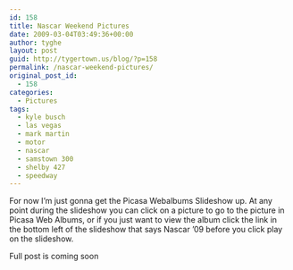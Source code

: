 ```yaml
---
id: 158
title: Nascar Weekend Pictures
date: 2009-03-04T03:49:36+00:00
author: tyghe
layout: post
guid: http://tygertown.us/blog/?p=158
permalink: /nascar-weekend-pictures/
original_post_id:
  - 158
categories:
  - Pictures
tags:
  - kyle busch
  - las vegas
  - mark martin
  - motor
  - nascar
  - samstown 300
  - shelby 427
  - speedway
---
```

For now I&#8217;m just gonna get the Picasa Webalbums Slideshow up. At any point during the slideshow you can click on a picture to go to the picture in Picasa Web Albums, or if you just want to view the album click the link in the bottom left of the slideshow that says Nascar &#8217;09 before you click play on the slideshow.

Full post is coming soon